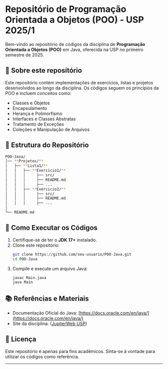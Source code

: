 # Repositório de Programação Orientada a Objetos (POO) - USP 2025/1

Bem-vindo ao repositório de códigos da disciplina de **Programação Orientada a Objetos (POO)** em Java, oferecida na USP no primeiro semestre de 2025.

## 📌 Sobre este repositório
Este repositório contém implementações de exercícios, listas e projetos desenvolvidos ao longo da disciplina. Os códigos seguem os princípios da POO e incluem conceitos como:
- Classes e Objetos
- Encapsulamento
- Herança e Polimorfismo
- Interfaces e Classes Abstratas
- Tratamento de Exceções
- Coleções e Manipulação de Arquivos

## 📁 Estrutura do Repositório
```bash
POO-Java/
│── **Projetos/**
│   ├── **Lista1/**
│   │   ├── **Exercicio1/**
│   │   │     ├── src/
│   │   │     ├── README.md
│   │   │     ├── ...
│   │   ├── **Exercicio2/**
│   │   │     ├── src/
│   │   │     ├── README.md
│   │   │     ├── ...
│
└── README.md

```

## 🚀 Como Executar os Códigos
1. Certifique-se de ter o **JDK 17+** instalado.
2. Clone este repositório:
   ```bash
   git clone https://github.com/seu-usuario/POO-Java.git
   cd POO-Java
   ```
3. Compile e execute um arquivo Java:
   ```bash
   javac Main.java
   java Main
   ```

## 📚 Referências e Materiais
- Documentação Oficial do Java: [https://docs.oracle.com/en/java/](https://docs.oracle.com/en/java/)
- Site da disciplina: ([JupiterWeb USP](https://uspdigital.usp.br/jupiterweb/obterDisciplina?nomdis=&sgldis=SCC0204))

## 📜 Licença
Este repositório é apenas para fins acadêmicos. Sinta-se à vontade para utilizar os códigos como referência.

---
